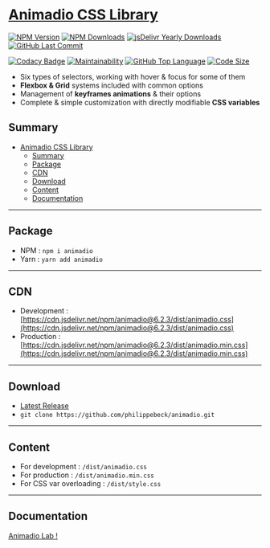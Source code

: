 # [Animadio CSS Library](https://animadio.org)

[![NPM Version](https://badgen.net/npm/v/animadio)](https://www.npmjs.com/package/animadio)
[![NPM Downloads](https://badgen.net/npm/dy/animadio)](https://www.npmjs.com/package/animadio)
[![jsDelivr Yearly Downloads](https://img.shields.io/jsdelivr/npm/hy/animadio)](https://www.jsdelivr.com/package/npm/animadio)
[![GitHub Last Commit](https://img.shields.io/github/last-commit/philippebeck/animadio.svg?label=Last+Commit)](https://github.com/philippebeck/animadio/commits/master)

[![Codacy Badge](https://app.codacy.com/project/badge/Grade/0346a8c0d14a4b5984eb30f7282f80b9)](https://www.codacy.com/gh/philippebeck/animadio/dashboard)
[![Maintainability](https://api.codeclimate.com/v1/badges/0b594827e537b04dcea0/maintainability)](https://codeclimate.com/github/philippebeck/animadio/maintainability)
[![GitHub Top Language](https://img.shields.io/github/languages/top/philippebeck/animadio)](https://github.com/philippebeck/animadio)
[![Code Size](https://img.shields.io/github/languages/code-size/philippebeck/animadio)](https://github.com/philippebeck/animadio/tree/master)

-   Six types of selectors, working with hover & focus for some of them
-   **Flexbox & Grid** systems included with common options
-   Management of **keyframes animations** & their options
-   Complete & simple customization with directly modifiable **CSS variables**

## Summary

- [Animadio CSS Library](#animadio-css-library)
  - [Summary](#summary)
  - [Package](#package)
  - [CDN](#cdn)
  - [Download](#download)
  - [Content](#content)
  - [Documentation](#documentation)

---

## Package
-  NPM : `npm i animadio`  
-  Yarn : `yarn add animadio`  

---

## CDN 

-   Development : [https://cdn.jsdelivr.net/npm/animadio@6.2.3/dist/animadio.css](https://cdn.jsdelivr.net/npm/animadio@6.2.3/dist/animadio.css)  
-   Production : [https://cdn.jsdelivr.net/npm/animadio@6.2.3/dist/animadio.min.css](https://cdn.jsdelivr.net/npm/animadio@6.2.3/dist/animadio.min.css)  

---

## Download

-  [Latest Release](https://github.com/philippebeck/animadio/releases)  
-  `git clone https://github.com/philippebeck/animadio.git`  
  
---

## Content

-   For development : `/dist/animadio.css`  
-   For production : `/dist/animadio.min.css`  
-   For CSS var overloading : `/dist/style.css`  

---

## Documentation

[Animadio Lab !](https://codepen.io/philippebeck/pen/QWVrebX)
